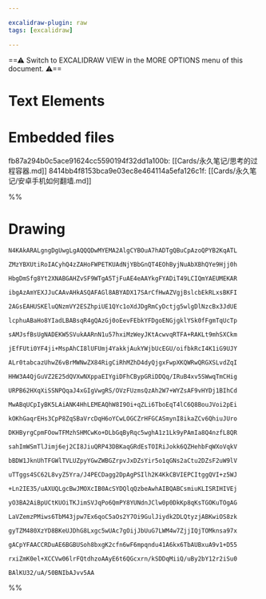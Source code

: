 ```yaml
---

excalidraw-plugin: raw
tags: [excalidraw]

---
```

==⚠  Switch to EXCALIDRAW VIEW in the MORE OPTIONS menu of this document. ⚠==


# Text Elements

# Embedded files
fb87a294b0c5ace91624cc5590194f32dd1a100b: [[Cards/永久笔记/思考的过程容器.md]]
8414bb4f8153bca9e03ec8e464114a5efa126c1f: [[Cards/永久笔记/安卓手机如何翻墙.md]]

%%
# Drawing
```compressed-json
N4KAkARALgngDgUwgLgAQQQDwMYEMA2AlgCYBOuA7hADTgQBuCpAzoQPYB2KqATL

ZMzYBXUtiRoIACyhQ4zZAHoFWPETKUAdNjYBbGnQT4EOhByjNuAbXBhQYe9Hjj0h

HbgDmSfg8Yt2XNABGAHZvSF9WTgA5TjFuAE4eAAYkgFYADiT49LCIQmYAEUMEKAR

ibgAzAmYEXJJuCAAvAHkASQAFAGl8ABYADX17SArCfHwAZVgjBslcbEkRLxsBKFI

2AGsEAHUSKEluQNzmVY2ESZhpiUE1QYc1oXdJDgRmCyDctjg5wlgDlNzcBx3JdUE

lcphuABaHo8YIadLBABsqR4gQAzGj0oEevFEbkYFDgoENGjgklYSk0fFgmTqUcTp

sAMJsfBsUgNADEKW5SVukAARnN1u57hxiMzWeyJKtAcwvqRTFA+RAKLt9mhSXCkm

jEfFUti0YF4ji+MspAhCI8lUFUmj4YakkjAukYWjbUcEGU/oifbkRcI4K1iG9UJY

ALr0tabcazUhwZ6vBrMWNwZX84RigCiRhMZhD4dyQjgxFwpXKQWRwQRGXSLvdZqI

HHW3A4QjGuVZ2E25dQVXwNXppaEIYgiDFhCBypGRiDDQq/IRuB4xv5SWwqTmCHig

URPB62HXqXiSSNPQqaJ4xGIgVwgRS/OVzFUzmsQzAh2W7+WYZsAF9vHYDj1BIhCd

MwABqUCpIyBK5LAiANK4HhLEMEAQhW8I9Oi+qZLi6TboEqT4lC6Q8BouJVoi2pEi

kOKhGaqrEHs3CpP8ZqSBaVrcDqH6oYCwLOGCZrHFGCASmynI8ikaZCv6QhiuJUro

DKHByrgCpmFOowTFMzhSHMCwKo+DLbGqByRqc5wghA1z1Lk9yPAmIa8Q4nzfL8QR

sahImWSmTlJimj6ej2CI8JiuQRP43DBKaqGRdEsTOIRiJokk6QZHehbFqWXoVqkV

bBDW1JknUhTFGWlTVLUZpyYGwZWBGZrpvJxDZsYir5o1qGNs2aCtu2DZsF2uW9lV

uTTggs4SC62L8vyZ5Yra/J4PECDagg2DpAgPSIlh2K4KkCBVIEPCItggQVI+z5WJ

+Ln2IE35/uAXUQLgcBwJMOXcIB0AcSYDQlqQzbeAwhAIBQABCsmiuKLISRIHIVEj

yO3BA2AiBpUCtKUOiTKJimSVJqPo6QmPY8YUNdnJClw0p0DkKp8qKsTGOKuTOgAG

LaVZemzPMiws6TbM43jpw7Ex6qoC5aOs2Y7Oi9GulJiydk2DLQtyzjABKwiOS8zk

gyTZM480XzYD8BKeUJDhG8Lxgc5wUAc7gOijJbUuG7LWM4w7ZjjIQjTOMknsa97x

gACpYFAACCRDuAE6BGBUSoh8bxgK2cfn6wF6mpqndu41A6kx6TbAUBxuA9v1+D55

rxiZmK0el+XCCVw06lrFQtdhzoAAyE6t6QGcxrn/kSDDqMiiQ/uBy2bY12r2iSu0

BAlKU32/uA/50BNIbAJvv5AA
```
%%